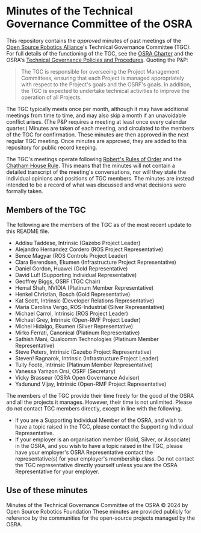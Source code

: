 # Minutes of the Technical Governance Committee of the OSRA

This repository contains the *approved* minutes of past meetings of the [Open Source Robotics Alliance](https://osralliance.org/)'s Technical Governance Committee (TGC).
For full details of the functioning of the TGC, see the [OSRA Charter](<>) and the OSRA's [Technical Governance Policies and Procedures](https://github.com/openrobotics/osra-policies-and-procedures/blob/main/technical_governance_policies_and_procedures.md).
Quoting the P&P:

> The TGC is responsible for overseeing the Project Management Committees, ensuring that each Project is managed appropriately with respect to the Project's goals and the OSRF's goals.
> In addition, the TGC is expected to undertake technical activities to improve the operation of all Projects.

The TGC typically meets once per month, although it may have additional meetings from time to time, and may also skip a month if an unavoidable conflict arises.
(The P&P requires a meeting at least once every calendar quarter.)
Minutes are taken of each meeting, and circulated to the members of the TGC for confirmation.
These minutes are then approved in the next regular TGC meeting.
Once minutes are approved, they are added to this repository for public record keeping.

The TGC's meetings operate following [Robert's Rules of Order](https://en.wikipedia.org/wiki/Robert%27s_Rules_of_Order#Corporations) and the [Chatham House Rule](https://www.chathamhouse.org/about-us/chatham-house-rule).
This means that the minutes will not contain a detailed transcript of the meeting's conversations, nor will they state the individual opinions and positions of TGC members.
The minutes are instead intended to be a record of what was discussed and what decisions were formally taken.

## Members of the TGC

The following are the members of the TGC as of the most recent update to this README file.

- Addisu Taddese, Intrinsic (Gazebo Project Leader)
- Alejandro Hernandez Cordero (ROS Project Representative)
- Bence Magyar (ROS Controls Project Leader)
- Clara Berendsen, Ekumen (Infrastructure Project Representative)
- Daniel Gordon, Huawei (Gold Representative)
- David Lu!! (Supporting Individual Representative)
- Geoffrey Biggs, OSRF (TGC Chair)
- Hemal Shah, NVIDIA (Platinum Member Representative)
- Henkel Christian, Bosch (Gold Representative)
- Kat Scott, Intrinsic (Developer Relations Representative)
- Maria Carolina Vergo, ROS-Industrial (Silver Representative)
- Michael Carrol, Intrinsic (ROS Project Leader)
- Michael Grey, Intrinsic (Open-RMF Project Leader)
- Michel Hidalgo, Ekumen (Silver Representative)
- Mirko Ferrati, Canonical (Platinum Representative)
- Sathish Mani, Qualcomm Technologies (Platinum Member Representative)
- Steve Peters, Intrinsic (Gazebo Project Representative)
- Steven! Ragnarok, Intrinsic (Infrastructure Project Leader)
- Tully Foote, Intrinsic (Platinum Member Representative)
- Vanessa Yamzon Orsi, OSRF (Secretary)
- Vicky Brasseur (OSRA Open Governance Advisor)
- Yadunund Vijay, Intrinsic (Open-RMF Project Representative)

The members of the TGC provide their time freely for the good of the OSRA and all the projects it manages.
However, their time is not unlimited.
Please do not contact TGC members directly, except in line with the following.

- If you are a Supporting Individual Member of the OSRA, and wish to have a topic raised in the TGC, please contact the Supporting Individual Representative.
- If your employer is an organisation member (Gold, Silver, or Associate) in the OSRA, and you wish to have a topic raised in the TGC, please have your employer's OSRA Representative contact the representative(s) for your employer's membership class.
  Do not contact the TGC representative directly yourself unless you are the OSRA Representative for your employer.

## Use of these minutes

Minutes of the Technical Governance Committee of the OSRA © 2024 by Open Source Robotics Foundation
These minutes are provided publicly for reference by the communities for the open-source projects managed by the OSRA.
